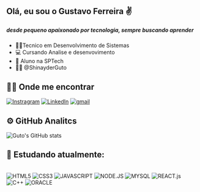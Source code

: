 ## Olá, eu sou o Gustavo Ferreira ✌️

##### desde pequeno apaixonado por tecnologia, sempre buscando aprender

- 👨‍💻Tecnico em Desenvolvimento de Sistemas 
- 💻 Cursando Analise e desenvovimento
- 🌱 Aluno na SPTech 
- 🎴🔗 @ShinayderGuto


## 😶‍🌫️ Onde me encontrar


[![Instragram](https://img.shields.io/badge/Instagram-E4405F?style=for-the-badge&logo=instagram&logoColor=white)](https://instagram.com/shinayderguto) <!-- -->
[![LinkedIn](https://img.shields.io/badge/LinkedIn-0077B5?style=for-the-badge&logo=linkedin&logoColor=white)](https://www.linkedin.com/in/gustavo-dos-santos-ferreira-b1b6451a4/)
[![gmail](https://img.shields.io/badge/Gmail-D14836?style=for-the-badge&logo=gmail&logoColor=white)](mailto:gustavo.dsferreira1@gmail.com)

## ⚙️ GitHub Analitcs

![Guto's GitHub stats](https://github-readme-stats.vercel.app/api?username=GustavoDSFerreira&show_icons=true&theme=tokyonight)

## 📖 Estudando atualmente:

<div style="display: inline_block"> <br>
<img alt="HTML5" src="https://img.shields.io/badge/HTML5-E34F26?style=for-the-badge&logo=html5&logoColor=white" />
<img alt="CSS3" src="https://img.shields.io/badge/CSS3-1572B6?style=for-the-badge&logo=css3&logoColor=white" />
<img alt="JAVASCRIPT" src="https://img.shields.io/badge/JavaScript-323330?style=for-the-badge&logo=javascript&logoColor=F7DF1E" />
<img alt="NODE.JS" src="https://img.shields.io/badge/Node.js-43853D?style=for-the-badge&logo=node.js&logoColor=white" />
<img alt="MYSQL" src="https://img.shields.io/badge/MySQL-00000F?style=for-the-badge&logo=mysql&logoColor=white" />
<img alt="REACT.js" src="https://img.shields.io/badge/React-20232A?style=for-the-badge&logo=react&logoColor=61DAFB" />
<img alt="C++" src="https://img.shields.io/badge/C%2B%2B-00599C?style=for-the-badge&logo=c%2B%2B&logoColor=white" />
<img alt="ORACLE" src="https://img.shields.io/badge/Oracle-F80000?style=for-the-badge&logo=oracle&logoColor=black" />

</div>

<!--
**GustavoDSFerreira/GustavoDSFerreira** is a ✨ _special_ ✨ repository because its `README.md` (this file) appears on your GitHub profile.

Here are some ideas to get you started:

- 🔭 I’m currently working on ...
- 🌱 I’m currently learning ...
- 👯 I’m looking to collaborate on ...
- 🤔 I’m looking for help with ...
- 💬 Ask me about ...
- 📫 How to reach me: ...
- 😄 Pronouns: ...
- ⚡ Fun fact: ...
-->

